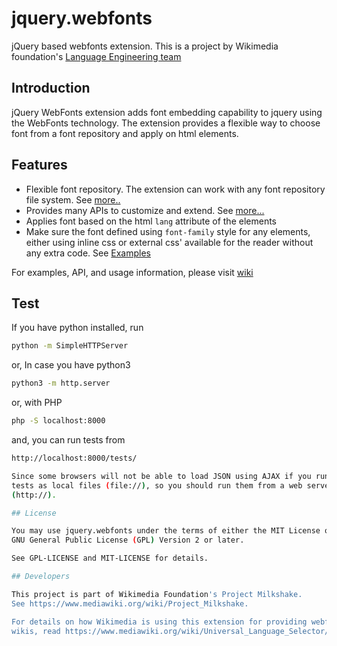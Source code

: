 jquery.webfonts
===============

jQuery based webfonts extension. This is a project by Wikimedia foundation's [Language Engineering team](http://wikimediafoundation.org/wiki/Language_Engineering_team)

## Introduction

jQuery WebFonts extension adds font embedding capability to jquery using the
WebFonts technology. The extension provides a flexible way to choose font from
a font repository and apply on html elements.

## Features

* Flexible font repository. The extension can work with any font repository
file system.
See [more..](https://github.com/wikimedia/jquery.webfonts/wiki/Font-Repository)
* Provides many APIs to customize and extend.
See [more...](https://github.com/wikimedia/jquery.webfonts/wiki/API)
* Applies font based on the html `lang` attribute of the elements
* Make sure the font defined using `font-family` style for any elements,
either using inline css or external css' available for the reader without
any extra code.
See [Examples](https://github.com/wikimedia/jquery.webfonts/wiki/Examples)

For examples, API, and usage information, please visit
[wiki](https://github.com/wikimedia/jquery.webfonts/wiki)

## Test

If you have python installed, run
```bash
python -m SimpleHTTPServer
```
or, In case you have python3
```bash
python3 -m http.server
```
or, with PHP
```bash
php -S localhost:8000
```
and, you can run tests from
```bash
http://localhost:8000/tests/

Since some browsers will not be able to load JSON using AJAX if you run the
tests as local files (file://), so you should run them from a web server
(http://).

## License

You may use jquery.webfonts under the terms of either the MIT License or the
GNU General Public License (GPL) Version 2 or later.

See GPL-LICENSE and MIT-LICENSE for details.

## Developers

This project is part of Wikimedia Foundation's Project Milkshake.
See https://www.mediawiki.org/wiki/Project_Milkshake.

For details on how Wikimedia is using this extension for providing webfonts to
wikis, read https://www.mediawiki.org/wiki/Universal_Language_Selector/WebFonts
